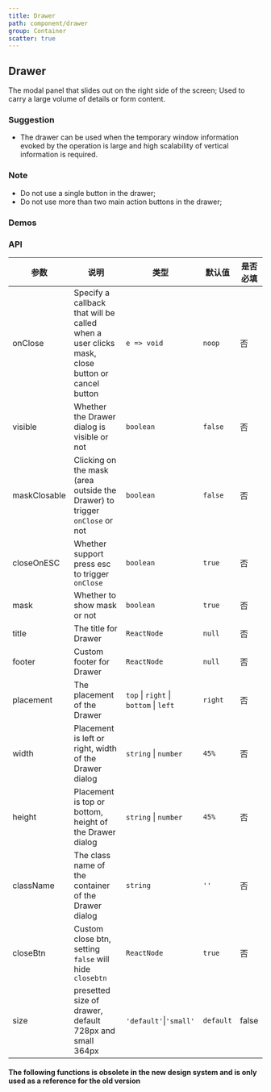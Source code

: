 ```yaml
---
title: Drawer
path: component/drawer
group: Container
scatter: true
---
```


## Drawer

The modal panel that slides out on the right side of the screen; Used to carry a large volume of details or form content.

### Suggestion

- The drawer can be used when the temporary window information evoked by the operation is large and high scalability of vertical information is required.

### Note

- Do not use a single button in the drawer;
- Do not use more than two main action buttons in the drawer;

### Demos

<!-- demo-slot-1 -->
<!-- demo-slot-3 -->

### API

| 参数         | 说明                                                                                          | 类型                                   | 默认值    | 是否必填 |
| ------------ | --------------------------------------------------------------------------------------------- | -------------------------------------- | --------- | -------- |
| onClose      | Specify a callback that will be called when a user clicks mask, close button or cancel button | `e => void`                            | `noop`    | 否       |
| visible      | Whether the Drawer dialog is visible or not                                                   | `boolean`                              | `false`   | 否       |
| maskClosable | Clicking on the mask (area outside the Drawer) to trigger `onClose` or not                    | `boolean`                              | `false`   | 否       |
| closeOnESC   | Whether support press esc to trigger `onClose`                                                | `boolean`                              | `true`    | 否       |
| mask         | Whether to show mask or not                                                                   | `boolean`                              | `true`    | 否       |
| title        | The title for Drawer                                                                          | `ReactNode`                            | `null`    | 否       |
| footer       | Custom footer for Drawer                                                                      | `ReactNode`                            | `null`    | 否       |
| placement    | The placement of the Drawer                                                                   | `top` \| `right` \| `bottom` \| `left` | `right`   | 否       |
| width        | Placement is left or right, width of the Drawer dialog                                        | `string` \| `number`                   | `45%`     | 否       |
| height       | Placement is top or bottom, height of the Drawer dialog                                       | `string` \| `number`                   | `45%`     | 否       |
| className    | The class name of the container of the Drawer dialog                                          | `string`                               | `''`      | 否       |
| closeBtn     | Custom close btn, setting `false` will hide `closebtn`                                        | `ReactNode`                            | `true`    | 否       |
| size         | presetted size of drawer, default 728px and small 364px                                       | `'default'`\|`'small'`                 | `default` | false    |

#### The following functions is obsolete in the new design system and is only used as a reference for the old version

<!-- demo-slot-2 -->
<!-- demo-slot-4 -->
